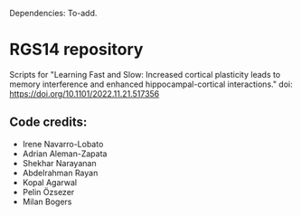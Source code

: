 Dependencies: To-add. 


# RGS14 repository
Scripts for "Learning Fast and Slow: Increased cortical plasticity leads to memory interference and enhanced hippocampal-cortical interactions." 
doi: https://doi.org/10.1101/2022.11.21.517356 
  
  ## Code credits:
  - Irene Navarro-Lobato
  - Adrian Aleman-Zapata
  - Shekhar Narayanan  
  - Abdelrahman Rayan
  - Kopal Agarwal
  - Pelin Özsezer
  - Milan Bogers 

